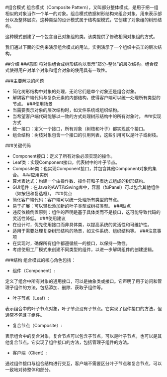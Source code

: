 #组合模式
组合模式（Composite Pattern），又叫部分整体模式，是用于把一组相似的对象当作一个单一的对象。组合模式依据树形结构来组合对象，用来表示部分以及整体层次。这种类型的设计模式属于结构型模式，它创建了对象组的树形结构。

这种模式创建了一个包含自己对象组的类。该类提供了修改相同对象组的方式。

我们通过下面的实例来演示组合模式的用法。实例演示了一个组织中员工的层次结构。

##介绍
###意图
将对象组合成树形结构以表示"部分-整体"的层次结构。组合模式使得用户对单个对象和组合对象的使用具有一致性。

###主要解决的问题
* 简化树形结构中对象的处理，无论它们是单个对象还是组合对象。
* 解耦客户端代码与复杂元素的内部结构，使得客户端可以统一处理所有类型的节点。
###使用场景
* 当需要表示对象的层次结构时，如文件系统或组织结构。
* 当希望客户端代码能够以一致的方式处理树形结构中的所有对象时。
###实现方式
* 统一接口：定义一个接口，所有对象（树枝和叶子）都实现这个接口。
* 组合结构：树枝对象包含一个接口的引用列表，这些引用可以是叶子或树枝。

###关键代码
* Component接口：定义了所有对象必须实现的操作。
* Leaf类：实现Component接口，代表树中的叶子节点。
* Composite类：也实现Component接口，并包含其他Component对象的集合。
###应用实例
* 算术表达式：构建一个由操作数、操作符和子表达式组成的树形结构。
* GUI组件：在Java的AWT和Swing库中，容器（如Panel）可以包含其他组件（如按钮和复选框）。
###优点
* 简化客户端代码：客户端可以统一处理所有类型的节点。
* 易于扩展：可以轻松添加新的叶子类型或树枝类型。
###缺点
* 违反依赖倒置原则：组件的声明是基于具体类而不是接口，这可能导致代码的灵活性降低。
###使用建议
* 在设计时，优先使用接口而非具体类，以提高系统的灵活性和可维护性。
* 适用于需要处理复杂树形结构的场景，如文件系统、组织结构等。
###注意事项
* 在实现时，确保所有组件都遵循统一的接口，以保持一致性。
* 考虑使用工厂模式来创建不同类型的组件，以进一步解耦组件的创建逻辑。

###结构
组合模式的核心角色包括：

* 组件（Component）:

定义了组合中所有对象的通用接口，可以是抽象类或接口。它声明了用于访问和管理子组件的方法，包括添加、删除、获取子组件等。
* 叶子节点（Leaf）:

表示组合中的叶子节点对象，叶子节点没有子节点。它实现了组件接口的方法，但通常不包含子组件。
* 复合节点（Composite）:

表示组合中的复合对象，复合节点可以包含子节点，可以是叶子节点，也可以是其他复合节点。它实现了组件接口的方法，包括管理子组件的方法。
* 客户端（Client）:

通过组件接口与组合结构进行交互，客户端不需要区分叶子节点和复合节点，可以一致地对待整体和部分。
